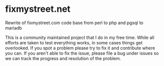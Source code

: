 # fixmystreet.net
Rewrite of fixmystreet.com code base from perl to php and pgsql to mariadb

This is a community maintained project that I do in my free time. While all efforts are taken to test everything works, in some cases things get overlooked. If you spot a problem please try to fix it and contribute where you can. If you aren't able to fix the issue, please file a bug under issues so we can track the progress and resolution of the problem.
